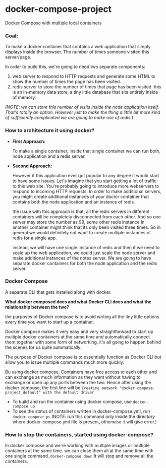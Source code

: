 # docker-compose-project
Docker Compose with multiple local containers

### Goal:
To make a docker container that contains a web application that simply displays inside the browser, The number of times someone  visited this server/page.

In order to build this, we're going to need two separate components:
1.  web server to respond to HTTP requests and generate some HTML to show the number of times the page has been visited.
2.  redis server to store the number of times that page has been visited. this is an in-memory data store, a tiny little database that sits entirely inside of memory.

_(NOTE: we can store this number of visits inside the node application itself. That's totally an option. However just to make the thing a little bit more kind of sufficiently complicated we are going to make use of redis.)_

### How to architecture it using docker?
* __First Approach:__

  To make a single container, inside that single container we can run both, node application and a redis server.
  
* __Second Approach:__

  However if this application ever got popular to any degree it would start to have some issues. Let's imagine that you start getting a lot of traffic to this web site. You're probably going to introduce more webservers to respond to incoming HTTP requests. In order to make additional servers, you might create additional instances of your doctor container that contains both the node application and an instance of redis.
  
  the issue with this approach is that, all the redis servers in different containers will be completely disconnected from each other. And so one server may store the number as 99, some other radis instance in another container might think that its only been visited three times. So in general we would definitely not want to create multiple instances of redis for a single app.
  
  Instead, we will have one single instance of redis and then if we need to scale up the web application, we could just scale the node server and make additional instances of the notes server. We are going to have separate docker containers for both the node application and the redis server.


### Docker Compose
  A separate CLI that gets installed along with docker.
  
  __What docker composed does and what Docker CLI does and what the relationship between the two?__
    
  the purposes of Docker compose is to avoid writing all the tiny little options every time you want to start up a container.

  Docker compose makes it very easy and very straightforward to start up multiple docker containers at the same time and automatically connect them together with some form of networking. it's all going to happen behind the scenes for us quite automatically.

  The purpose of Docker compose is to essentially function as Docker CLI but allow you to issue multiple commands much more quickly.

  Bu using docker compose, Containers have free access to each other and can exchange as much information as they want without having to exchange or open up any ports between the two. Hence after using the docker compose, the first line will be `Creating network "docker-compose-project_default" with the default driver` 

* To build and run the container using docker compose, use
  `docker-compose up`
* To see the status of containers written in docker-compose.yml, run `docker-compose ps` (NOTE: run this command only inside the directory where docker-compose.yml file is present, otherwise it will give error.)

### How to stop the containers, started using docker-compose?
  In docker compose and we're working with multiple images or multiple containers at the same time. we can close them all at the same time with one single command.
  `docker-compose down`
  It will stop and remove all the containers.



